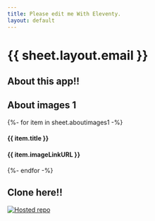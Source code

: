 ```yaml
---
title: Please edit me With Eleventy.
layout: default
---
```





<div class="listing">
  <h1>{{ sheet.layout.email }} </h1>

</div>



## About this app!!


<div class="listing">
<h2>About images 1</h2>
{%- for item in sheet.aboutimages1 -%}
  <h4>{{ item.title }}</h4>
  <h4>{{ item.imageLinkURL }}</h4>
{%- endfor -%}
</div>

## Clone here!!

[![Hosted repo](https://img.icons8.com/color/48/000000/github-2.png)](https://github.com/atanda1)



